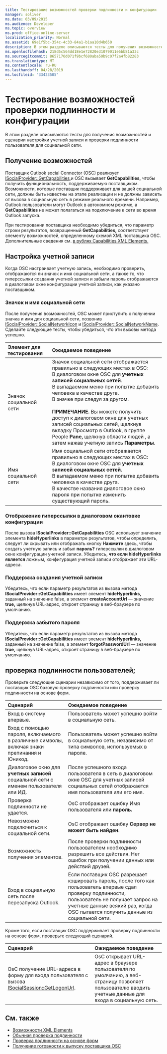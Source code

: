 ```yaml
---
title: Тестирование возможностей проверки подлинности и конфигурации
manager: soliver
ms.date: 03/09/2015
ms.audience: Developer
ms.topic: overview
ms.prod: office-online-server
localization_priority: Normal
ms.assetid: 69e1f5bc-354c-4c33-84a1-b1aa10d4b650
description: В этом разделе описываются тесты для получения возможностей и сценарии настройки учетной записи и проверки подлинности пользователя для социальной сети.
ms.openlocfilehash: 218d5c564dd18e1e72820e31079011e6bb81a33c
ms.sourcegitcommit: 8657170d071f9bcf680aba50b9c07f2a4fb82283
ms.translationtype: MT
ms.contentlocale: ru-RU
ms.lasthandoff: 04/28/2019
ms.locfileid: "33423505"
---
```

# <a name="testing-capabilities-authentication-and-configuration"></a>Тестирование возможностей проверки подлинности и конфигурации

В этом разделе описываются тесты для получения возможностей и сценарии настройки учетной записи и проверки подлинности пользователя для социальной сети.
  
## <a name="getting-capabilities"></a>Получение возможностей

Поставщик Outlook social Connector (OSC) реализует [ISocialProvider::GetCapabilities,](isocialprovider-getcapabilities.md)и OSC вызывает **GetCapabilities,** чтобы получить функциональность, поддерживаемую поставщиком. Возможности, которые поставщик поддерживает для вашей социальной сети, должны быть известны на этапе реализации и не должны зависеть от вызова в социальную сеть в режиме реального времени. Например, Outlook пользователи могут Outlook в автономном режиме, а **GetCapabilities** не может полагаться на подключение к сети во время Outlook запуска. 
  
При тестировании поставщика необходимо убедиться, что параметр строки результатов, возвращенный **GetCapabilities,** соответствует элементу возможностей, определенному схемой XML поставщика OSC.   Дополнительные сведения см. [в рублях Capabilities XML Elements.](capabilities-xml-elements.md)
  
## <a name="configuring-an-account"></a>Настройка учетной записи

Когда OSC настраивает учетную запись, необходимо проверить, отображаются ли значок и имя социальной сети, а также то, что гиперссылки создания учетной записи и забыли пароль отображаются в диалоговом окне конфигурации учетной записи, как указано поставщиком.
  
### <a name="social-network-icon-and-name"></a>Значок и имя социальной сети

После получения возможностей, OSC может приступить к получении значка и имя для социальной сети, позвонив [ISocialProvider::SocialNetworkIcon](isocialprovider-socialnetworkicon.md) и [ISocialProvider::SocialNetworkName](isocialprovider-socialnetworkname.md). Сделайте следующие тесты, чтобы убедиться, что эти вызовы метода успешно.
  
|**Элемент для тестирования**|**Ожидаемое поведение**|
|:-----|:-----|
|Значок социальной сети  <br/> | Значок социальной сети отображается правильно в следующих местах в OSC:  <br/>  В диалоговом окне OSC для **учетных записей социальных сетей**.  <br/>  В выпадаемом меню при попытке добавить человека в качестве друга.  <br/>  В значке при следуя за другом.  <br/> <br/>**ПРИМЕЧАНИЕ.** Вы можете получить доступ  к диалоговом окне для учетных записей социальных сетей, щелкнув вкладку Просмотр в Outlook, в группе People  **Pane,** щелкнув области людей , а затем нажав учетную запись **Параметры**.            |
|Имя социальной сети  <br/> | Имя социальной сети отображается правильно в следующих местах в OSC:  <br/>  В диалоговом окне OSC для **учетных записей социальных сетей**.  <br/>  В выпадаемом меню при попытке добавить человека в качестве друга.  <br/>  В качестве названия диалоговое окно пароля при попытке изменить существующий пароль.  <br/> |
   
### <a name="showing-hyperlinks-in-configuration-dialog"></a>Отображение гиперссылки в диалоговом окантовке конфигурации

После вызова **ISocialProvider::GetCapabilities** OSC использует значение элемента **hideHyperlinks** в параметре результатов, чтобы определить, следует ли скрывать или отображать кнопку **Нажмите** здесь, чтобы создать учетную запись и забыл **пароль?** гиперссылки в диалоговом окне конфигурации учетной записи.  Убедитесь, **что если hideHyperlinks** **является** ложным, конфигурация учетной записи отображает эти URL-адреса.
  
### <a name="support-to-create-account"></a>Поддержка создания учетной записи

Убедитесь,  что если параметр результатов из вызова метода **ISocialProvider::GetCapabilities**  имеет элемент **hideHyperlinks,** заданный на значение false, а элемент **createAccountUrl** — значение **true,** щелкнув URL-адрес, откроет страницу в веб-браузере по умолчанию.
  
### <a name="support-for-forgotten-password"></a>Поддержка забытого пароля

Убедитесь,  что если параметр результатов из вызова метода **ISocialProvider::GetCapabilities**  имеет элемент **hideHyperlinks,** заданный на значение false, а элемент **forgotPasswordUrl** — значение **true,** щелкнув URL-адрес, откроет страницу в веб-браузере по умолчанию.
  
## <a name="authenticating-users"></a>проверка подлинности пользователей;

Проверьте следующие сценарии независимо от того, поддерживает ли поставщик OSC базовую проверку подлинности или проверку подлинности на основе форм.
  
|**Сценарий**|**Ожидаемое поведение**|
|:-----|:-----|
|Вход в систему впервые.  <br/> |Пользователь может успешно войти в социальную сеть.  <br/> |
|Вход с помощью пароля, включаемого в различные символы, включая знаки препинания и Юникод.  <br/> |Пользователь может успешно войти в социальную сеть, независимо от типа символов, используемых в пароле.  <br/> |
|Диалоговое окно для **учетных записей** социальной сети с именем пользователя или ИД.  <br/> |После успешного входа пользователя в сеть в диалоговом окне OSC для учетных записей социальных сетей отображается имя пользователя или его имя.   <br/> |
|Проверка подлинности не удается.  <br/> |OsC отображает ошибку Имя пользователя или **пароль.**  <br/> |
|Невозможно подключиться к социальной сети.  <br/> |OsC отображает ошибку **Сервер не может быть найден**.  <br/> |
|Возможность получения элементов.  <br/> |После проверки подлинности пользователем необходимо разрешить все действия. Нет ошибок при получении данных или действий друзей.  <br/> |
|Вход в социальную сеть после перезапуска Outlook.  <br/> |Если поставщик OSC разрешает кэшировать пароль, после того как пользователь впервые сдал проверку подлинности, пользователь не получает запрос на учетные данные всякий раз, когда OSC пытается получить данные из социальной сети.  <br/> |
   
Кроме того, если поставщик OSC поддерживает проверку подлинности на основе форм, проверьте следующий сценарий.
  
|**Сценарий**|**Ожидаемое поведение**|
|:-----|:-----|
|OsC получение URL-адреса в форму для входа пользователя с вызова [ISocialSession::GetLogonUrl](isocialsession-getlogonurl.md).  <br/> |OsC открывает URL-адрес в браузере пользователя по умолчанию, а веб-страницу позволяет пользователю вводить учетные данные для входа в социальную сеть.  <br/> |
   
## <a name="see-also"></a>См. также

- [Возможности XML Elements](capabilities-xml-elements.md)  
- [Обычная проверка подлинности](basic-authentication.md) 
- [Проверка подлинности на основе форм](forms-based-authentication.md)
- [Получение готовности к выпуску поставщика OSC](getting-ready-to-release-an-osc-provider.md)

